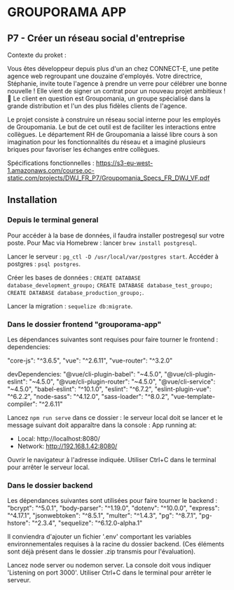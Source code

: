 # GROUPORAMA APP

## P7 - Créer un réseau social d'entreprise

Contexte du proket :

Vous êtes développeur depuis plus d'un an chez CONNECT-E, une petite agence web regroupant une douzaine d'employés. Votre directrice, Stéphanie, invite toute l'agence à prendre un verre pour célébrer une bonne nouvelle ! Elle vient de signer un contrat pour un nouveau projet ambitieux ! 🥂 Le client en question est Groupomania, un groupe spécialisé dans la grande distribution et l'un des plus fidèles clients de l'agence.

Le projet consiste à construire un réseau social interne pour les employés de Groupomania. Le but de cet outil est de faciliter les interactions entre collègues. Le département RH de Groupomania a laissé libre cours à son imagination pour les fonctionnalités du réseau et a imaginé plusieurs briques pour favoriser les échanges entre collègues.

Spécifications fonctionnelles : https://s3-eu-west-1.amazonaws.com/course.oc-static.com/projects/DWJ_FR_P7/Groupomania_Specs_FR_DWJ_VF.pdf

## Installation

### Depuis le terminal general

Pour accéder à la base de données, il faudra installer postregesql sur votre poste.
Pour Mac via Homebrew : lancer `brew install postgresql`.

Lancer le serveur : `pg_ctl -D /usr/local/var/postgres start`.
Accéder à postgres : `psql postgres`.

Créer les bases de données : `CREATE DATABASE database_development_groupo;`
`CREATE DATABASE database_test_groupo;`
`CREATE DATABASE database_production_groupo;`.

Lancer la migration : `sequelize db:migrate`.

### Dans le dossier frontend "grouporama-app"

Les dépendances suivantes sont requises pour faire tourner le frontend :
dependencies:

"core-js": "^3.6.5",
"vue": "^2.6.11",
"vue-router": "^3.2.0"

devDependencies:
"@vue/cli-plugin-babel": "~4.5.0",
"@vue/cli-plugin-eslint": "~4.5.0",
"@vue/cli-plugin-router": "~4.5.0",
"@vue/cli-service": "~4.5.0",
"babel-eslint": "^10.1.0",
"eslint": "^6.7.2",
"eslint-plugin-vue": "^6.2.2",
"node-sass": "^4.12.0",
"sass-loader": "^8.0.2",
"vue-template-compiler": "^2.6.11"

Lancez `npm run serve` dans ce dossier : le serveur local doit se lancer et le message suivant doit apparaître dans la console :
App running at:

- Local: http://localhost:8080/
- Network: http://192.168.1.42:8080/

Ouvrir le navigateur à l'adresse indiquée.
Utiliser Ctrl+C dans le terminal pour arrêter le serveur local.

### Dans le dossier backend

Les dépendances suivantes sont utilisées pour faire tourner le backend :
"bcrypt": "^5.0.1",
"body-parser": "^1.19.0",
"dotenv": "^10.0.0",
"express": "^4.17.1",
"jsonwebtoken": "^8.5.1",
"multer": "^1.4.3",
"pg": "^8.7.1",
"pg-hstore": "^2.3.4",
"sequelize": "^6.12.0-alpha.1"

Il conviendra d'ajouter un fichier '.env' comportant les variables environnementales requises à la racine du dossier backend. (Ces éléments sont déjà présent dans le dossier .zip transmis pour l'évaluation).

Lancez node server ou nodemon server. La console doit vous indiquer 'Listening on port 3000'. Utiliser Ctrl+C dans le terminal pour arrêter le serveur.
